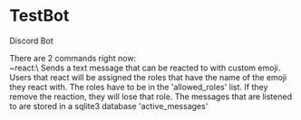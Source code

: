 # TestBot
Discord Bot

There are 2 commands right now:\
~react:\ 
Sends a text message that can be reacted to with custom emoji. Users that react will be assigned the roles that have the name of the emoji they react with. The roles have to be in the 'allowed_roles' list. If they remove the reaction, they will lose that role. The messages that are listened to are stored in a sqlite3 database 'active_messages'
